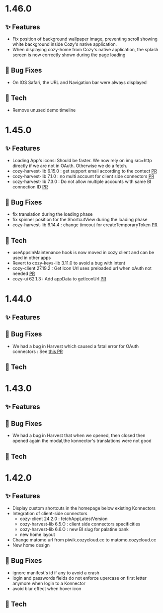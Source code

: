 # 1.46.0

## ✨ Features

* Fix position of background wallpaper image, preventing scroll showing white background inside Cozy's native application.
* When displaying cozy-home from Cozy's native application, the splash screen is now correctly shown during the page loading

## 🐛 Bug Fixes

* On IOS Safari, the URL and Navigation bar were always displayed

## 🔧 Tech

* Remove unused demo timeline

# 1.45.0

## ✨ Features
* Loading App's icons: Should be faster. We now rely on img src=http directly if we are not in OAuth. Otherwise we do a fetch.
* cozy-harvest-lib 6.15.0 : get support email according to the contect [PR](https://github.com/cozy/cozy-libs/pull/1392)
* cozy-harvest-lib 7.1.0 : no multi account for client side connectors [PR](https://github.com/cozy/cozy-libs/pull/1406)
* cozy-harvest-lib 7.3.0 : Do not allow multiple accounts with same BI connection ID [PR](https://github.com/cozy/cozy-libs/pull/1464)


## 🐛 Bug Fixes

* fix translation during the loading phase
* fix spinner position for the ShortcutView during the loading phase
* cozy-harvest-lib 6.14.4 : change timeout for createTemporaryToken [PR](https://github.com/cozy/cozy-libs/pull/1391)

## 🔧 Tech

* useAppsInMaintenance hook is now moved in cozy client and can be used in other apps
* Revert to cozy-keys-lib 3.11.0 to avoid a bug with intent
* cozy-client 27.19.2 : Get Icon Url uses preloaded url when oAuth not needed [PR](https://github.com/cozy/cozy-client/pull/1134/files)
* cozy-ui 62.1.3 : Add appData to getIconUrl [PR](https://github.com/cozy/cozy-ui/pull/2064/)

# 1.44.0

## ✨ Features

## 🐛 Bug Fixes

* We had a bug in Harvest which caused a fatal error for OAuth connectors : See [this PR](https://github.com/cozy/cozy-libs/pull/1390)

## 🔧 Tech

# 1.43.0

## ✨ Features

## 🐛 Bug Fixes
* We had a bug in Harvest that when we opened, then closed then opened again the modal,the konnector's translations were not good
## 🔧 Tech

# 1.42.0

## ✨ Features

* Display custom shortcuts in the homepage below existing Konnectors
* Integration of client-side connectors
  * cozy-client 24.2.0 : fetchAppLatestVersion
  * cozy-harvest-lib 6.5.O : client side connectors specificities
  * cozy-harvest-lib 6.6.O : new BI slug for palatine bank
  * new home layout
* Change matomo url from piwik.cozycloud.cc to matomo.cozycloud.cc
* New home design

## 🐛 Bug Fixes

* ignore manifest's id if any to avoid a crash
* login and passwords fields do not enforce upercase on first letter anymore when login to a Konnector
* avoid blur effect when hover icon

## 🔧 Tech
